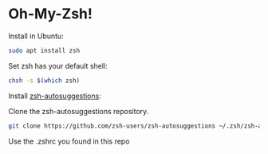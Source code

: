 # Oh-My-Zsh!

Install in Ubuntu:

```sh
sudo apt install zsh
```

Set zsh has your default shell:

```sh
chsh -s $(which zsh)
```

Install [zsh-autosuggestions](https://github.com/zsh-users/zsh-autosuggestions):

Clone the zsh-autosuggestions repository.

```sh
git clone https://github.com/zsh-users/zsh-autosuggestions ~/.zsh/zsh-autosuggestions
```

Use the .zshrc you found in this repo
